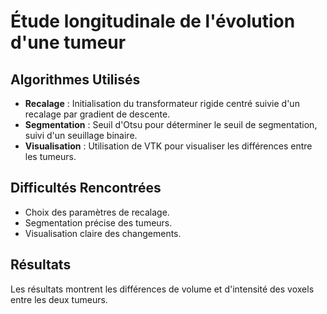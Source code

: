 # Étude longitudinale de l'évolution d'une tumeur

## Algorithmes Utilisés

- **Recalage** : Initialisation du transformateur rigide centré suivie d'un recalage par gradient de descente.
- **Segmentation** : Seuil d'Otsu pour déterminer le seuil de segmentation, suivi d'un seuillage binaire.
- **Visualisation** : Utilisation de VTK pour visualiser les différences entre les tumeurs.

## Difficultés Rencontrées

- Choix des paramètres de recalage.
- Segmentation précise des tumeurs.
- Visualisation claire des changements.

## Résultats

Les résultats montrent les différences de volume et d'intensité des voxels entre les deux tumeurs.

